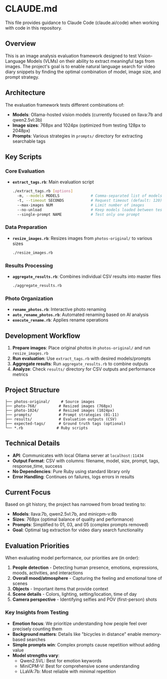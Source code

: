 # CLAUDE.md

This file provides guidance to Claude Code (claude.ai/code) when working with code in this repository.

## Overview

This is an image analysis evaluation framework designed to test Vision-Language Models (VLMs) on their ability to extract meaningful tags from images. The project's goal is to enable natural language search for video diary snippets by finding the optimal combination of model, image size, and prompt strategy.

## Architecture

The evaluation framework tests different combinations of:
- **Models**: Ollama-hosted vision models (currently focused on llava:7b and qwen2.5vl:3b)
- **Image sizes**: 768px and 1024px (optimized from testing 128px to 2048px)
- **Prompts**: Various strategies in `prompts/` directory for extracting searchable tags

## Key Scripts

### Core Evaluation
- **`extract_tags.rb`**: Main evaluation script
  ```bash
  ./extract_tags.rb [options]
    -m, --models MODELS              # Comma-separated list of models
    -t, --timeout SECONDS            # Request timeout (default: 120)
    --max-images NUM                 # Limit number of images
    --no-unload                      # Keep models loaded between tests
    --single-prompt NAME             # Test only one prompt
  ```

### Data Preparation
- **`resize_images.rb`**: Resizes images from `photos-original/` to various sizes
  ```bash
  ./resize_images.rb
  ```

### Results Processing
- **`aggregate_results.rb`**: Combines individual CSV results into master files
  ```bash
  ./aggregate_results.rb
  ```

### Photo Organization
- **`rename_photos.rb`**: Interactive photo renaming
- **`auto_rename_photos.rb`**: Automated renaming based on AI analysis
- **`execute_rename.rb`**: Applies rename operations

## Development Workflow

1. **Prepare images**: Place original photos in `photos-original/` and run `resize_images.rb`
2. **Run evaluation**: Use `extract_tags.rb` with desired models/prompts
3. **Aggregate results**: Run `aggregate_results.rb` to combine outputs
4. **Analyze**: Check `results/` directory for CSV outputs and performance metrics

## Project Structure

```
├── photos-original/     # Source images
├── photo-768/          # Resized images (768px)
├── photo-1024/         # Resized images (1024px)
├── prompts/            # Prompt strategies (01-11)
├── results/            # Evaluation outputs (CSV)
├── expected-tags/      # Ground truth tags (optional)
└── *.rb               # Ruby scripts
```

## Technical Details

- **API**: Communicates with local Ollama server at `localhost:11434`
- **Output Format**: CSV with columns: filename, model, size, prompt, tags, response_time, success
- **No Dependencies**: Pure Ruby using standard library only
- **Error Handling**: Continues on failures, logs errors in results

## Current Focus

Based on git history, the project has narrowed from broad testing to:
- **Models**: llava:7b, qwen2.5vl:7b, and minicpm-v:8b
- **Sizes**: 768px (optimal balance of quality and performance)
- **Prompts**: Simplified to 01, 03, and 05 (complex prompts removed)
- **Goal**: Optimal tag extraction for video diary search functionality

## Evaluation Priorities

When evaluating model performance, our priorities are (in order):
1. **People detection** - Detecting human presence, emotions, expressions, moods, activities, and interactions
2. **Overall mood/atmosphere** - Capturing the feeling and emotional tone of scenes
3. **Objects** - Important items that provide context
4. **Scene details** - Colors, lighting, setting/location, time of day
2. **Camera perspective** - Identifying selfies and POV (first-person) shots

### Key Insights from Testing
- **Emotion focus**: We prioritize understanding how people feel over precisely counting them
- **Background matters**: Details like "bicycles in distance" enable memory-based searches
- **Simple prompts win**: Complex prompts cause repetition without adding value
- **Model strengths vary**:
  - Qwen2.5VL: Best for emotion keywords
  - MiniCPM-V: Best for comprehensive scene understanding
  - LLaVA:7b: Most reliable with minimal repetition
